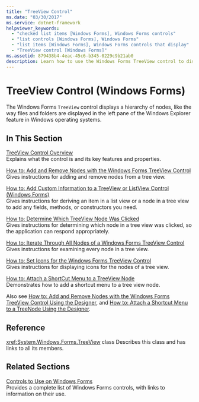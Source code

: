 ```yaml
---
title: "TreeView Control"
ms.date: "03/30/2017"
ms.service: dotnet-framework
helpviewer_keywords:
  - "checked list items [Windows Forms], Windows Forms controls"
  - "list controls [Windows Forms], Windows Forms"
  - "list items [Windows Forms], Windows Forms controls that display"
  - "TreeView control [Windows Forms]"
ms.assetid: 879438b4-4eac-45c6-b345-0229c9b21ab0
description: Learn how to use the Windows Forms TreeView control to display a hierarchy of nodes, along with supporting links.
---
```

# TreeView Control (Windows Forms)

The Windows Forms `TreeView` control displays a hierarchy of nodes, like the way files and folders are displayed in the left pane of the Windows Explorer feature in Windows operating systems.

## In This Section

[TreeView Control Overview](treeview-control-overview-windows-forms.md)\
Explains what the control is and its key features and properties.

[How to: Add and Remove Nodes with the Windows Forms TreeView Control](how-to-add-and-remove-nodes-with-the-windows-forms-treeview-control.md)\
Gives instructions for adding and remove nodes from a tree view.

[How to: Add Custom Information to a TreeView or ListView Control (Windows Forms)](add-custom-information-to-a-treeview-or-listview-control-wf.md)\
Gives instructions for deriving an item in a list view or a node in a tree view to add any fields, methods, or constructors you need.

[How to: Determine Which TreeView Node Was Clicked](how-to-determine-which-treeview-node-was-clicked-windows-forms.md)\
Gives instructions for determining which node in a tree view was clicked, so the application can respond appropriately.

[How to: Iterate Through All Nodes of a Windows Forms TreeView Control](how-to-iterate-through-all-nodes-of-a-windows-forms-treeview-control.md)\
Gives instructions for examining every node in a tree view.

[How to: Set Icons for the Windows Forms TreeView Control](how-to-set-icons-for-the-windows-forms-treeview-control.md)\
Gives instructions for displaying icons for the nodes of a tree view.

[How to: Attach a ShortCut Menu to a TreeView Node](how-to-attach-a-shortcut-menu-to-a-treeview-node.md)\
Demonstrates how to add a shortcut menu to a tree view node.

Also see [How to: Add and Remove Nodes with the Windows Forms TreeView Control Using the Designer](add-and-remove-nodes-with-wf-treeview-control-using-the-designer.md), and [How to: Attach a Shortcut Menu to a TreeNode Using the Designer](how-to-attach-a-shortcut-menu-to-a-treenode-using-the-designer.md).

## Reference

<xref:System.Windows.Forms.TreeView> class
Describes this class and has links to all its members.

## Related Sections

[Controls to Use on Windows Forms](controls-to-use-on-windows-forms.md)\
Provides a complete list of Windows Forms controls, with links to information on their use.
